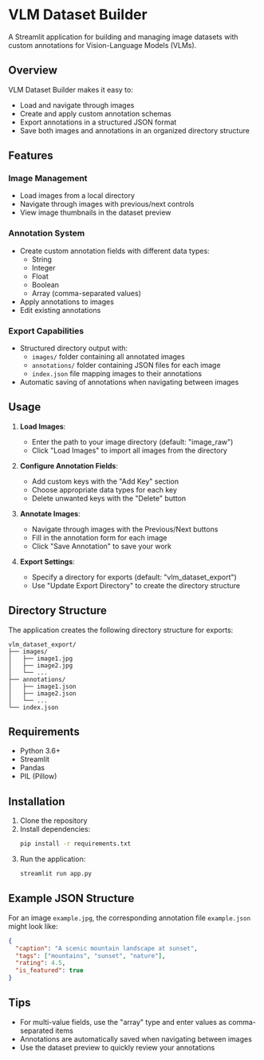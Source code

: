 # VLM Dataset Builder

A Streamlit application for building and managing image datasets with custom annotations for Vision-Language Models (VLMs).

## Overview

VLM Dataset Builder makes it easy to:
- Load and navigate through images
- Create and apply custom annotation schemas
- Export annotations in a structured JSON format
- Save both images and annotations in an organized directory structure

## Features

### Image Management
- Load images from a local directory
- Navigate through images with previous/next controls
- View image thumbnails in the dataset preview

### Annotation System
- Create custom annotation fields with different data types:
  - String
  - Integer
  - Float
  - Boolean
  - Array (comma-separated values)
- Apply annotations to images
- Edit existing annotations

### Export Capabilities
- Structured directory output with:
  - `images/` folder containing all annotated images
  - `annotations/` folder containing JSON files for each image
  - `index.json` file mapping images to their annotations
- Automatic saving of annotations when navigating between images

## Usage

1. **Load Images**:
   - Enter the path to your image directory (default: "image_raw")
   - Click "Load Images" to import all images from the directory

2. **Configure Annotation Fields**:
   - Add custom keys with the "Add Key" section
   - Choose appropriate data types for each key
   - Delete unwanted keys with the "Delete" button

3. **Annotate Images**:
   - Navigate through images with the Previous/Next buttons
   - Fill in the annotation form for each image
   - Click "Save Annotation" to save your work

4. **Export Settings**:
   - Specify a directory for exports (default: "vlm_dataset_export")
   - Use "Update Export Directory" to create the directory structure

## Directory Structure

The application creates the following directory structure for exports:

```
vlm_dataset_export/
├── images/
│   ├── image1.jpg
│   ├── image2.jpg
│   └── ...
├── annotations/
│   ├── image1.json
│   ├── image2.json
│   └── ...
└── index.json
```

## Requirements

- Python 3.6+
- Streamlit
- Pandas
- PIL (Pillow)

## Installation

1. Clone the repository
2. Install dependencies:
   ```bash
   pip install -r requirements.txt
   ```
3. Run the application:
   ```bash
   streamlit run app.py
   ```

## Example JSON Structure

For an image `example.jpg`, the corresponding annotation file `example.json` might look like:

```json
{
  "caption": "A scenic mountain landscape at sunset",
  "tags": ["mountains", "sunset", "nature"],
  "rating": 4.5,
  "is_featured": true
}
```

## Tips

- For multi-value fields, use the "array" type and enter values as comma-separated items
- Annotations are automatically saved when navigating between images
- Use the dataset preview to quickly review your annotations
